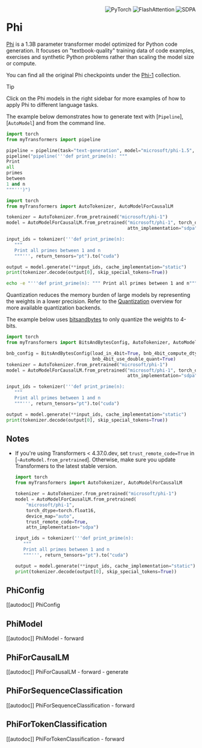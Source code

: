 <!--Copyright 2023 The HuggingFace Team. All rights reserved.

Licensed under the Apache License, Version 2.0 (the "License"); you may not use this file except in compliance with
the License. You may obtain a copy of the License at

http://www.apache.org/licenses/LICENSE-2.0

Unless required by applicable law or agreed to in writing, software distributed under the License is distributed on
an "AS IS" BASIS, WITHOUT WARRANTIES OR CONDITIONS OF ANY KIND, either express or implied. See the License for the
specific language governing permissions and limitations under the License.

⚠️ Note that this file is in Markdown but contain specific syntax for our doc-builder (similar to MDX) that may not be
rendered properly in your Markdown viewer.

-->
<div style="float: right;">
    <div class="flex flex-wrap space-x-1">
        <img alt="PyTorch" src="https://img.shields.io/badge/PyTorch-DE3412?style=flat&logo=pytorch&logoColor=white">
        <img alt="FlashAttention" src="https://img.shields.io/badge/%E2%9A%A1%EF%B8%8E%20FlashAttention-eae0c8?style=flat">
        <img alt="SDPA" src="https://img.shields.io/badge/SDPA-DE3412?style=flat&logo=pytorch&logoColor=white">
    </div>
</div>

# Phi

[Phi](https://huggingface.co/papers/2306.11644) is a 1.3B parameter transformer model optimized for Python code generation. It focuses on "textbook-quality" training data of code examples, exercises and synthetic Python problems rather than scaling the model size or compute.

You can find all the original Phi checkpoints under the [Phi-1](https://huggingface.co/collections/microsoft/phi-1-6626e29134744e94e222d572) collection.

> [!TIP]
> Click on the Phi models in the right sidebar for more examples of how to apply Phi to different language tasks.

The example below demonstrates how to generate text with [`Pipeline`], [`AutoModel`] and from the command line.

<hfoptions id="usage">
<hfoption id="Pipeline">

```py
import torch
from myTransformers import pipeline

pipeline = pipeline(task="text-generation", model="microsoft/phi-1.5", device=0, torch_dtype=torch.bfloat16)
pipeline("pipeline('''def print_prime(n): """
Print
all
primes
between
1 and n
"""''')")

```

</hfoption>

<hfoption id="AutoModel">

```py
import torch
from myTransformers import AutoTokenizer, AutoModelForCausalLM

tokenizer = AutoTokenizer.from_pretrained("microsoft/phi-1")
model = AutoModelForCausalLM.from_pretrained("microsoft/phi-1", torch_dtype=torch.float16, device_map="auto",
                                             attn_implementation="sdpa")

input_ids = tokenizer('''def print_prime(n):
   """
   Print all primes between 1 and n
   """''', return_tensors="pt").to("cuda")

output = model.generate(**input_ids, cache_implementation="static")
print(tokenizer.decode(output[0], skip_special_tokens=True))
```

</hfoption>
<hfoption id="transformers-cli">

```bash
echo -e "'''def print_prime(n): """ Print all primes between 1 and n"""'''" | myTransformers-cli run --task text-classification --model microsoft/phi-1.5 --device 0
```

</hfoption>
</hfoptions>

Quantization reduces the memory burden of large models by representing the weights in a lower precision. Refer to the [Quantization](../quantization/overview) overview for more available quantization backends.

The example below uses [bitsandbytes](https://huggingface.co/docs/transformers/en/quantization/bitsandbytes) to only quantize the weights to 4-bits.

```py
import torch
from myTransformers import BitsAndBytesConfig, AutoTokenizer, AutoModelForCausalLM

bnb_config = BitsAndBytesConfig(load_in_4bit=True, bnb_4bit_compute_dtype=torch.bfloat16, bnb_4bit_quant_type="nf4",
                                bnb_4bit_use_double_quant=True)
tokenizer = AutoTokenizer.from_pretrained("microsoft/phi-1")
model = AutoModelForCausalLM.from_pretrained("microsoft/phi-1", torch_dtype=torch.float16, device_map="auto",
                                             attn_implementation="sdpa", quantization_config=bnb_config)

input_ids = tokenizer('''def print_prime(n):
   """
   Print all primes between 1 and n
   """''', return_tensors="pt").to("cuda")

output = model.generate(**input_ids, cache_implementation="static")
print(tokenizer.decode(output[0], skip_special_tokens=True))
```

## Notes

- If you're using Transformers < 4.37.0.dev, set `trust_remote_code=True` in [`~AutoModel.from_pretrained`]. Otherwise, make sure you update Transformers to the latest stable version.

    ```py
    import torch
    from myTransformers import AutoTokenizer, AutoModelForCausalLM
    
    tokenizer = AutoTokenizer.from_pretrained("microsoft/phi-1")
    model = AutoModelForCausalLM.from_pretrained(
        "microsoft/phi-1",
        torch_dtype=torch.float16,
        device_map="auto",
        trust_remote_code=True,
        attn_implementation="sdpa")
    
    input_ids = tokenizer('''def print_prime(n):
       """
       Print all primes between 1 and n
       """''', return_tensors="pt").to("cuda")
    
    output = model.generate(**input_ids, cache_implementation="static")
    print(tokenizer.decode(output[0], skip_special_tokens=True))
    ```

## PhiConfig

[[autodoc]] PhiConfig

## PhiModel

[[autodoc]] PhiModel
    - forward

## PhiForCausalLM

[[autodoc]] PhiForCausalLM
    - forward
    - generate

## PhiForSequenceClassification

[[autodoc]] PhiForSequenceClassification
    - forward

## PhiForTokenClassification

[[autodoc]] PhiForTokenClassification
    - forward
